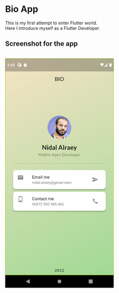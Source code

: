 # Bio App

  This is my first attempt to enter Flutter world.
  <br/>
  Here I introduce myself as a Flutter Developer.

## Screenshot for the app

<br/>
<img src="https://github.com/Nidal-J/Bio/blob/master/screenshots/app_screenshot.png" width=350 heigth=800/>
